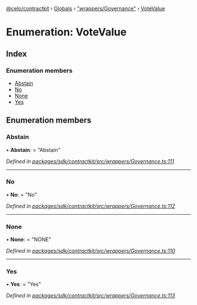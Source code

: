 [@celo/contractkit](../README.md) › [Globals](../globals.md) › ["wrappers/Governance"](../modules/_wrappers_governance_.md) › [VoteValue](_wrappers_governance_.votevalue.md)

# Enumeration: VoteValue

## Index

### Enumeration members

* [Abstain](_wrappers_governance_.votevalue.md#abstain)
* [No](_wrappers_governance_.votevalue.md#no)
* [None](_wrappers_governance_.votevalue.md#none)
* [Yes](_wrappers_governance_.votevalue.md#yes)

## Enumeration members

###  Abstain

• **Abstain**: = "Abstain"

*Defined in [packages/sdk/contractkit/src/wrappers/Governance.ts:111](https://github.com/celo-org/celo-monorepo/blob/master/packages/sdk/contractkit/src/wrappers/Governance.ts#L111)*

___

###  No

• **No**: = "No"

*Defined in [packages/sdk/contractkit/src/wrappers/Governance.ts:112](https://github.com/celo-org/celo-monorepo/blob/master/packages/sdk/contractkit/src/wrappers/Governance.ts#L112)*

___

###  None

• **None**: = "NONE"

*Defined in [packages/sdk/contractkit/src/wrappers/Governance.ts:110](https://github.com/celo-org/celo-monorepo/blob/master/packages/sdk/contractkit/src/wrappers/Governance.ts#L110)*

___

###  Yes

• **Yes**: = "Yes"

*Defined in [packages/sdk/contractkit/src/wrappers/Governance.ts:113](https://github.com/celo-org/celo-monorepo/blob/master/packages/sdk/contractkit/src/wrappers/Governance.ts#L113)*
